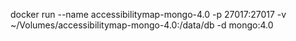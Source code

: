 docker run --name accessibilitymap-mongo-4.0 -p 27017:27017 -v ~/Volumes/accessibilitymap-mongo-4.0:/data/db -d mongo:4.0